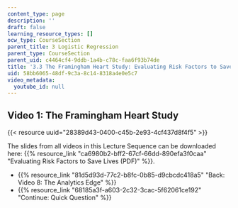 ```yaml
---
content_type: page
description: ''
draft: false
learning_resource_types: []
ocw_type: CourseSection
parent_title: 3 Logistic Regression
parent_type: CourseSection
parent_uid: c4464cf4-9ddb-1a4b-c78c-faa6f93b74de
title: '3.3 The Framingham Heart Study: Evaluating Risk Factors to Save Lives'
uid: 58bb6065-48df-9c3a-8c14-8318a4e0e5c7
video_metadata:
  youtube_id: null
---
```

## Video 1: The Framingham Heart Study

{{< resource uuid="28389d43-0400-c45b-2e93-4cf437d8f4f5" >}}

The slides from all videos in this Lecture Sequence can be downloaded here: {{% resource_link "ca6980b2-bff2-67cf-66dd-890efa3f0caa" "Evaluating Risk Factors to Save Lives (PDF)" %}}.

- {{% resource_link "81d5d93d-77c2-b8fc-0b85-d9cbcdc418a5" "Back: Video 8: The Analytics Edge" %}}
- {{% resource_link "68185a3f-a603-2c32-3cac-5f62061ce192" "Continue: Quick Question" %}}